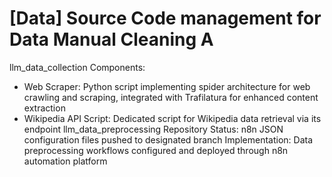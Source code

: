 # [Data] Source Code management for Data Manual Cleaning A

llm_data_collection
Components:
* Web Scraper: Python script implementing spider architecture for web crawling and scraping, integrated with Trafilatura for enhanced content extraction
* Wikipedia API Script: Dedicated script for Wikipedia data retrieval via its endpoint
llm_data_preprocessing
Repository Status: n8n JSON configuration files pushed to designated branch
Implementation: Data preprocessing workflows configured and deployed through n8n automation platform
